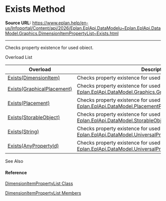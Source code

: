 # Exists Method

**Source URL:** https://www.eplan.help/en-us/Infoportal/Content/api/2026/Eplan.EplApi.DataModelu~Eplan.EplApi.DataModel.Graphics.DimensionItemPropertyList~Exists.html

---

Checks property existence for used obiect.

Overload List

| Overload | Description |
| --- | --- |
| [Exists(DimensionItem)](Eplan.EplApi.DataModelu~Eplan.EplApi.DataModel.Graphics.DimensionItemPropertyList~Exists(DimensionItem).html) | Checks property existence for used obiect. |
| [Exists(GraphicalPlacement)](Eplan.EplApi.DataModelu~Eplan.EplApi.DataModel.Graphics.GraphicalPlacementPropertyList~Exists(GraphicalPlacement).html) | Checks property existence for used obiect. (Inherited from [Eplan.EplApi.DataModel.Graphics.GraphicalPlacementPropertyList](Eplan.EplApi.DataModelu~Eplan.EplApi.DataModel.Graphics.GraphicalPlacementPropertyList.html)) |
| [Exists(Placement)](Eplan.EplApi.DataModelu~Eplan.EplApi.DataModel.PlacementPropertyList~Exists(Placement).html) | Checks property existence for used obiect. (Inherited from [Eplan.EplApi.DataModel.PlacementPropertyList](Eplan.EplApi.DataModelu~Eplan.EplApi.DataModel.PlacementPropertyList.html)) |
| [Exists(StorableObject)](Eplan.EplApi.DataModelu~Eplan.EplApi.DataModel.StorableObjectPropertyList~Exists(StorableObject).html) | Checks property existence for used obiect. (Inherited from [Eplan.EplApi.DataModel.StorableObjectPropertyList](Eplan.EplApi.DataModelu~Eplan.EplApi.DataModel.StorableObjectPropertyList.html)) |
| [Exists(String)](Eplan.EplApi.DataModelu~Eplan.EplApi.DataModel.UniversalPropertyList~Exists(String).html) | Checks property existence for used object. (Inherited from [Eplan.EplApi.DataModel.UniversalPropertyList](Eplan.EplApi.DataModelu~Eplan.EplApi.DataModel.UniversalPropertyList.html)) |
| [Exists(AnyPropertyId)](Eplan.EplApi.DataModelu~Eplan.EplApi.DataModel.UniversalPropertyList~Exists(AnyPropertyId).html) | Checks property existence for used object. (Inherited from [Eplan.EplApi.DataModel.UniversalPropertyList](Eplan.EplApi.DataModelu~Eplan.EplApi.DataModel.UniversalPropertyList.html)) |



See Also

#### Reference

[DimensionItemPropertyList Class](Eplan.EplApi.DataModelu~Eplan.EplApi.DataModel.Graphics.DimensionItemPropertyList.html)
  
[DimensionItemPropertyList Members](Eplan.EplApi.DataModelu~Eplan.EplApi.DataModel.Graphics.DimensionItemPropertyList_members.html)